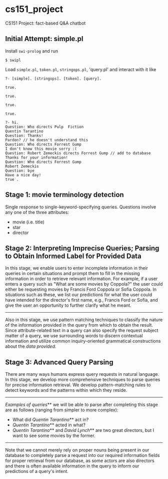 # cs151_project
CS151 Project: fact-based Q&A chatbot

## Initial Attempt: simple.pl
Install `swi-prolog` and run
```
$ swipl
```
Load `simple.pl`, `token.pl`, `stringops.pl`, 'query.pl' and interact with it like
```
?- [simple]. [stringops]. [token]. [query].

true.

true.

true.

true.

?- hi.
Question: Who directs Pulp  Fiction
Quentin Tarantino
Question: Thanks!
Pardon? // he doesn't understand this
Question: Who directs Forrest Gump
I don't know this movie sorry :(
Question: Robert Zemeckis directs Forrest Gump // add to database
Thanks for your information!
Question: Who directs Forrest Gump
Robert Zemeckis
Question: bye
Have a nice day!
true .
```

## Stage 1: movie terminology detection
Single response to single-keyword-specifying queries.
Questions involve any one of the three attributes:
* movie (i.e. title)
* star
* director

## Stage 2: Interpreting Imprecise Queries; Parsing to Obtain Informed Label for Provided Data
In this stage, we enable users to enter incomplete information in their queries in certain situations and 
prompt them to fill in the missing information in order to retrieve relevant information. For example, if a 
user enters a query such as "What are some movies by Coppola?" the user could either be requesting movies by
Francis Ford Coppola or Sofia Coppola. In situations such as these, we list our predictions for what the user could 
have intended for the director's first name, e.g., Francis Ford or Sofia, and give the user an opportunity to further
clarify what he meant.
___
Also in this stage, we use pattern matching techniques to classify the nature of the information provided in the query
from which to obtain the result. Since attribute-related text in a query can also specify the request subject matter of a query, 
we use surrounding words to discern contextual information and utilize common inquiry-oriented grammatical constructions about the *data 
provided*.

## Stage 3: Advanced Query Parsing
There are many ways humans express query requests in natural language.
In this stage, we develop more comprehensive techniques to parse queries 
for precise information retrieval. We develop pattern-matching rules to 
detect keywords and the patterns within which they reside. 
___
_Examples of queries_** we will be able to parse after completing this stage are as follows (ranging from
simpler to more complex):
* What did _Quentin Tarantino_** act in?
* _Quentin Tarantino_**  acted in what?
* _Quentin Tarantino_**  and _David Lynch_** are two great directors, but I want to see some
movies by the former.
___
Note that we cannot merely rely on proper nouns being present in our database to completely parse a request into our 
required information fields for proper retrieval from our database, as some actors are also directors and there is often 
available information in the query to inform our predictions of a query's intent.